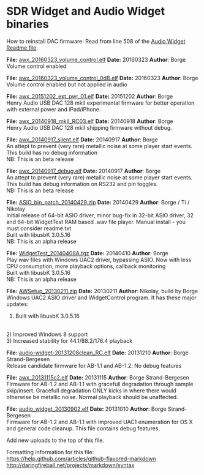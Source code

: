 
SDR Widget and Audio Widget binaries
====================================

How to reinstall DAC firmware: Read from line 508 of the <a href="https://github.com/amontefusco/sdr-widget/blob/audio-widget-experimental/AW_readme.txt">Audio Widget Readme file</a>.





<b>File:</b> <a href="https://github.com/borgestrand/widget_binaries/raw/master/awx_20160323_volume_control.elf">awx_20160323_volume_control.elf</a>
<b>Date:</b> 20160323
<b>Author</b>: Borge
<br>
Volume control enabled
<br>


<b>File:</b> <a href="https://github.com/borgestrand/widget_binaries/raw/master/awx_20160323_volume_control_0dB.elf">awx_20160323_volume_control_0dB.elf</a>
<b>Date:</b> 20160323
<b>Author</b>: Borge
<br>
Volume control enabled but not applied in audio
<br>


<b>File:</b> <a href="https://github.com/borgestrand/widget_binaries/raw/master/awx_20151202_ext_pwr_01.elf">awx_20151202_ext_pwr_01.elf</a>
<b>Date:</b> 20151202
<b>Author</b>: Borge
<br>
Henry Audio USB DAC 128 mkII experimental firmware for better operation with external power and iPad/iPhone.
<br>


<b>File:</b> <a href="https://github.com/borgestrand/widget_binaries/raw/master/awx_20140918_mkII_RC03.elf">awx_20140918_mkII_RC03.elf</a>
<b>Date:</b> 20140918
<b>Author</b>: Borge
<br>
Henry Audio USB DAC 128 mkII shipping firmware without debug.
<br>


<b>File:</b> <a href="https://github.com/borgestrand/widget_binaries/raw/master/awx_20140917_silent.elf">awx_20140917_silent.elf</a>
<b>Date:</b> 20140917
<b>Author</b>: Borge
<br>
An attept to prevent (very rare) metallic noise at some player start events. This build has no debug information
<br>
NB: This is an beta release


<b>File:</b> <a href="https://github.com/borgestrand/widget_binaries/raw/master/awx_20140917_debug.elf">awx_20140917_debug.elf</a>
<b>Date:</b> 20140917
<b>Author</b>: Borge
<br>
An attept to prevent (very rare) metallic noise at some player start events. This build has debug information on RS232 and pin toggles.
<br>
NB: This is an beta release


<b>File:</b> <a href="https://github.com/borgestrand/widget_binaries/raw/master/ASIO_bin_patch_20140429.zip">ASIO_bin_patch_20140429.zip</a>
<b>Date:</b> 20140429
<b>Author</b>: Borge / Ti / Nikolay
<br>
Initial release of 64-bit ASIO driver, minor bug-fix in 32-bit ASIO driver, 32 and 64-bit WidgetTest RAM based .wav file player. Manual install - you 
must consider readme.txt
<br>
Built with libusbK 3.0.5.16
<br>
NB: This is an alpha release


<b>File:</b> <a href="https://github.com/borgestrand/widget_binaries/raw/master/WidgetTest_20140410A.tgz">WidgetTest_20140408A.tgz</a>
<b>Date:</b> 20140410
<b>Author</b>: Borge
<br>
Play wav files with Windows UAC2 driver, bypassing ASIO. Now with less CPU consumption, more playback options, callback monitoring
<br>
Built with libusbK 3.0.5.16
<br>
NB: This is an alpha release


<b>File:</b> <a href="https://github.com/borgestrand/widget_binaries/raw/master/AWSetup_20130211.zip">AWSetup_20130211.zip</a>
<b>Date:</b> 20130211
<b>Author</b>: Nikolay, build by Borge
<br>
Windows UAC2 ASIO driver and WidgetControl program. It has these major updates:
<br>
1) Built with libusbK 3.0.5.16
<br>
2) Improved Windows 8 support
<br>
3) Increased stability for 44.1/88.2/176.4 playback

<b>File:</b> <a href="https://github.com/borgestrand/widget_binaries/raw/master/audio-widget-20131208clean_RC.elf">audio-widget-20131208clean_RC.elf</a>
<b>Date:</b> 20131210
<b>Author</b>: Borge Strand-Bergesen
<br>
Release candidate firmware for AB-1.1 and AB-1.2. No debug features


<b>File:</b> <a href="https://github.com/borgestrand/widget_binaries/raw/master/awx_20131115c2.elf">awx_20131115c2.elf</a>
<b>Date:</b> 20131115 
<b>Author</b>: Borge Strand-Bergesen
<br>
Firmware for AB-1.2 and AB-1.1 with gracefull degradation through sample skip/insert. Gracefull degradation ONLY kicks in where there would otherwise be metallic noise. Normal playback should be unaffected.


<b>File:</b> <a href="https://github.com/borgestrand/widget_binaries/raw/master/audio_widget_20130902.elf">audio_widget_20130902.elf</a>
<b>Date:</b> 20131010 
<b>Author</b>: Borge Strand-Bergesen
<br>
Firmware for AB-1.2 and AB-1.1 with improved UAC1 enumeration for OS X and general code cleanup. This file contains debug features.



Add new uploads to the top of this file.


Formatting information for this file:
<br>
https://help.github.com/articles/github-flavored-markdown
<br>
http://daringfireball.net/projects/markdown/syntax